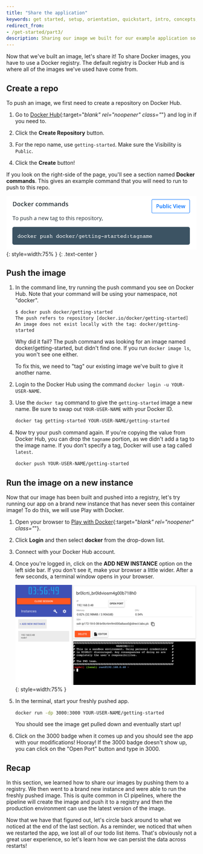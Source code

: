```yaml
---
title: "Share the application"
keywords: get started, setup, orientation, quickstart, intro, concepts, containers, docker desktop, docker hub, sharing 
redirect_from:
- /get-started/part3/
description: Sharing our image we built for our example application so we can run it else where and other developers can use it
---
```


Now that we've built an image, let's share it! To share Docker images, you have to use a Docker
registry. The default registry is Docker Hub and is where all of the images we've used have come from.

## Create a repo

To push an image, we first need to create a repository on Docker Hub.

1. Go to [Docker Hub](https://hub.docker.com){:target="_blank" rel="noopener" class="_"} and log in if you need to.

2. Click the **Create Repository** button.

3. For the repo name, use `getting-started`. Make sure the Visibility is `Public`.

4. Click the **Create** button!

If you look on the right-side of the page, you'll see a section named **Docker commands**. This gives
an example command that you will need to run to push to this repo.

![Docker command with push example](images/push-command.png){: style=width:75% }
{: .text-center }

## Push the image

1. In the command line, try running the push command you see on Docker Hub. Note that your command
   will be using your namespace, not "docker".

    ```plaintext
    $ docker push docker/getting-started
    The push refers to repository [docker.io/docker/getting-started]
    An image does not exist locally with the tag: docker/getting-started
    ```

    Why did it fail? The push command was looking for an image named docker/getting-started, but
    didn't find one. If you run `docker image ls`, you won't see one either.

    To fix this, we need to "tag" our existing image we've built to give it another name.

2. Login to the Docker Hub using the command `docker login -u YOUR-USER-NAME`.

3. Use the `docker tag` command to give the `getting-started` image a new name. Be sure to swap out
   `YOUR-USER-NAME` with your Docker ID.

    ```bash
    docker tag getting-started YOUR-USER-NAME/getting-started
    ```

4. Now try your push command again. If you're copying the value from Docker Hub, you can drop the 
   `tagname` portion, as we didn't add a tag to the image name. If you don't specify a tag, Docker
   will use a tag called `latest`.

    ```bash
    docker push YOUR-USER-NAME/getting-started
    ```

## Run the image on a new instance

Now that our image has been built and pushed into a registry, let's try running our app on a brand
new instance that has never seen this container image! To do this, we will use Play with Docker.

1. Open your browser to [Play with Docker](https://labs.play-with-docker.com/){:target="_blank" rel="noopener" class="_"}.

2. Click **Login** and then select **docker** from the drop-down list.

3. Connect with your Docker Hub account.

4. Once you're logged in, click on the **ADD NEW INSTANCE** option on the left side bar. If you don't see it, make your browser a little wider. After a few seconds, a terminal window opens in your browser.

    ![Play with Docker add new instance](images/pwd-add-new-instance.png){: style=width:75% }

5. In the terminal, start your freshly pushed app.

    ```bash
    docker run -dp 3000:3000 YOUR-USER-NAME/getting-started
    ```

    You should see the image get pulled down and eventually start up!

5. Click on the 3000 badge when it comes up and you should see the app with your modifications! Hooray!
    If the 3000 badge doesn't show up, you can click on the "Open Port" button and type in 3000.

## Recap

In this section, we learned how to share our images by pushing them to a registry. We then went to a
brand new instance and were able to run the freshly pushed image. This is quite common in CI pipelines,
where the pipeline will create the image and push it to a registry and then the production environment
can use the latest version of the image.

Now that we have that figured out, let's circle back around to what we noticed at the end of the last
section. As a reminder, we noticed that when we restarted the app, we lost all of our todo list items.
That's obviously not a great user experience, so let's learn how we can persist the data across 
restarts!
